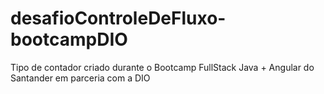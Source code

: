 # desafioControleDeFluxo-bootcampDIO
Tipo de contador criado durante o Bootcamp FullStack Java + Angular do Santander em parceria com a DIO
